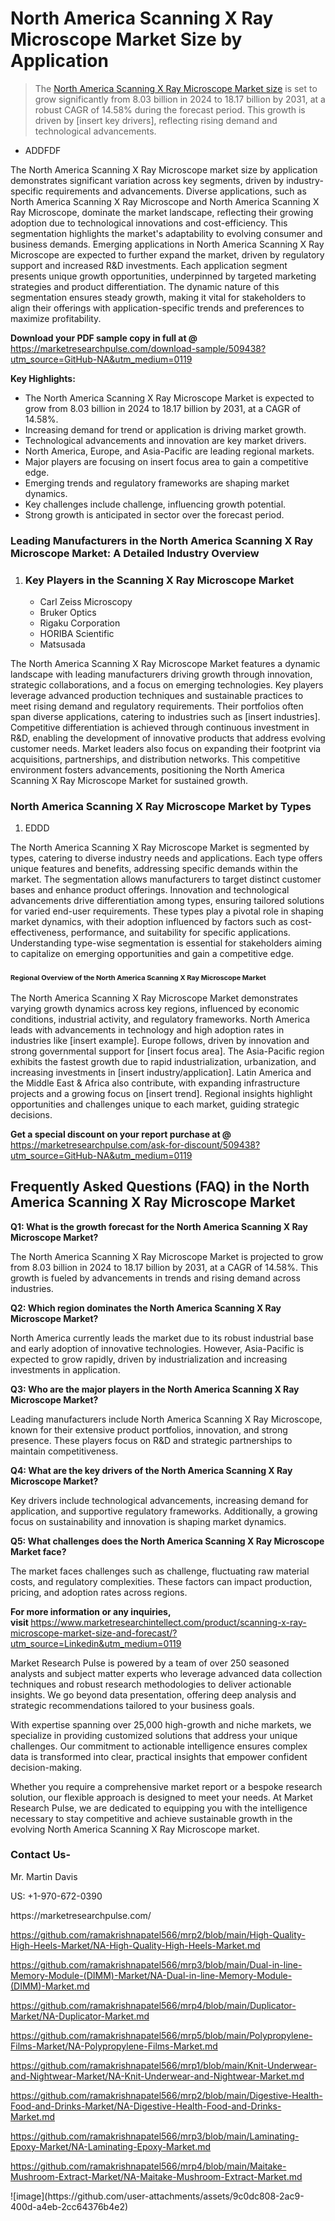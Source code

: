 <h1>North America Scanning X Ray Microscope Market&nbsp;Size by Application</h1><blockquote><p>The <a href="https://marketresearchpulse.com/download-sample/509438?utm_source=GitHub-NA&amp;utm_medium=0119">North America Scanning X Ray Microscope Market size</a> is set to grow significantly from 8.03 billion in 2024 to 18.17 billion by 2031, at a robust CAGR of 14.58% during the forecast period. This growth is driven by [insert key drivers], reflecting rising demand and technological advancements.</p></blockquote><ul><li>ADDFDF</li></ul><p>The North America Scanning X Ray Microscope market size by application demonstrates significant variation across key segments, driven by industry-specific requirements and advancements. Diverse applications, such as North America Scanning X Ray Microscope and North America Scanning X Ray Microscope, dominate the market landscape, reflecting their growing adoption due to technological innovations and cost-efficiency. This segmentation highlights the market's adaptability to evolving consumer and business demands. Emerging applications in North America Scanning X Ray Microscope are expected to further expand the market, driven by regulatory support and increased R&D investments. Each application segment presents unique growth opportunities, underpinned by targeted marketing strategies and product differentiation. The dynamic nature of this segmentation ensures steady growth, making it vital for stakeholders to align their offerings with application-specific trends and preferences to maximize profitability.</p><p><strong>Download your PDF sample copy in full at @ </strong><a href="https://marketresearchpulse.com/download-sample/509438?utm_source=GitHub-NA&amp;utm_medium=0119">https://marketresearchpulse.com/download-sample/509438?utm_source=GitHub-NA&amp;utm_medium=0119</a></p><p><strong>Key Highlights: </strong></p><ul><li>The North America Scanning X Ray Microscope Market is expected to grow from 8.03 billion in 2024 to 18.17 billion by 2031, at a CAGR of 14.58%.</li><li>Increasing demand for trend or application is driving market growth.</li><li>Technological advancements and innovation are key market drivers.</li><li>North America, Europe, and Asia-Pacific are leading regional markets.</li><li>Major players are focusing on insert focus area to gain a competitive edge.</li><li>Emerging trends and regulatory frameworks are shaping market dynamics.</li><li>Key challenges include challenge, influencing growth potential.</li><li>Strong growth is anticipated in sector over the forecast period.</li></ul><h3>Leading Manufacturers in the North America Scanning X Ray Microscope Market: A Detailed Industry Overview</h3><ol><li><h3>Key Players in the Scanning X Ray Microscope Market </h3><ul><li>Carl Zeiss Microscopy</li><li>Bruker Optics</li><li>Rigaku Corporation</li><li>HORIBA Scientific</li><li>Matsusada</li></ul></li></ol><div class="flex max-w-full flex-col flex-grow"><div class="min-h-8 text-message flex w-full flex-col items-end gap-2 whitespace-normal break-words [.text-message+&amp;]:mt-5" dir="auto" data-message-author-role="assistant" data-message-id="fd8432e4-4910-450d-b182-61b7bfb0a01f" data-message-model-slug="gpt-4o"><div class="flex w-full flex-col gap-1 empty:hidden first:pt-[3px]"><div class="markdown prose w-full break-words dark:prose-invert light"><p>The North America Scanning X Ray Microscope Market features a dynamic landscape with leading manufacturers driving growth through innovation, strategic collaborations, and a focus on emerging technologies. Key players leverage advanced production techniques and sustainable practices to meet rising demand and regulatory requirements. Their portfolios often span diverse applications, catering to industries such as [insert industries]. Competitive differentiation is achieved through continuous investment in R&amp;D, enabling the development of innovative products that address evolving customer needs. Market leaders also focus on expanding their footprint via acquisitions, partnerships, and distribution networks. This competitive environment fosters advancements, positioning the North America Scanning X Ray Microscope Market for sustained growth.</p></div></div></div></div><h3>North America Scanning X Ray Microscope Market by Types</h3><ol><li>EDDD</li></ol><div class="flex max-w-full flex-col flex-grow"><div class="min-h-8 text-message flex w-full flex-col items-end gap-2 whitespace-normal break-words [.text-message+&amp;]:mt-5" dir="auto" data-message-author-role="assistant" data-message-id="084470be-0bb7-4664-bddf-5156b4f41249" data-message-model-slug="gpt-4o-mini"><div class="flex w-full flex-col gap-1 empty:hidden first:pt-[3px]"><div class="markdown prose w-full break-words dark:prose-invert light"><p>The North America Scanning X Ray Microscope Market is segmented by types, catering to diverse industry needs and applications. Each type offers unique features and benefits, addressing specific demands within the market. The segmentation allows manufacturers to target distinct customer bases and enhance product offerings. Innovation and technological advancements drive differentiation among types, ensuring tailored solutions for varied end-user requirements. These types play a pivotal role in shaping market dynamics, with their adoption influenced by factors such as cost-effectiveness, performance, and suitability for specific applications. Understanding type-wise segmentation is essential for stakeholders aiming to capitalize on emerging opportunities and gain a competitive edge.</p></div></div></div></div><h3><span style="font-size: 11px;">Regional Overview of the North America Scanning X Ray Microscope Market</span></h3><div class="flex max-w-full flex-col flex-grow"><div class="min-h-8 text-message flex w-full flex-col items-end gap-2 whitespace-normal break-words [.text-message+&amp;]:mt-5" dir="auto" data-message-author-role="assistant" data-message-id="e9038762-ce64-4e30-91c9-9bd413514231" data-message-model-slug="gpt-4o-mini"><div class="flex w-full flex-col gap-1 empty:hidden first:pt-[3px]"><div class="markdown prose w-full break-words dark:prose-invert light"><p>The North America Scanning X Ray Microscope Market demonstrates varying growth dynamics across key regions, influenced by economic conditions, industrial activity, and regulatory frameworks. North America leads with advancements in technology and high adoption rates in industries like [insert example]. Europe follows, driven by innovation and strong governmental support for [insert focus area]. The Asia-Pacific region exhibits the fastest growth due to rapid industrialization, urbanization, and increasing investments in [insert industry/application]. Latin America and the Middle East &amp; Africa also contribute, with expanding infrastructure projects and a growing focus on [insert trend]. Regional insights highlight opportunities and challenges unique to each market, guiding strategic decisions.</p></div></div></div></div><p><strong>Get a special discount on your report purchase at @ </strong><a href="https://marketresearchpulse.com/ask-for-discount/509438?utm_source=GitHub-NA&amp;utm_medium=0119">https://marketresearchpulse.com/ask-for-discount/509438?utm_source=GitHub-NA&amp;utm_medium=0119</a></p><h2>Frequently Asked Questions (FAQ) in the North America Scanning X Ray Microscope Market</h2><p><strong>Q1: What is the growth forecast for the North America Scanning X Ray Microscope Market?</strong></p><p>The North America Scanning X Ray Microscope Market is projected to grow from 8.03 billion in 2024 to 18.17 billion by 2031, at a CAGR of 14.58%. This growth is fueled by advancements in trends and rising demand across industries.</p><p><strong>Q2: Which region dominates the North America Scanning X Ray Microscope Market?</strong></p><p>North America currently leads the market due to its robust industrial base and early adoption of innovative technologies. However, Asia-Pacific is expected to grow rapidly, driven by industrialization and increasing investments in application.</p><p><strong>Q3: Who are the major players in the North America Scanning X Ray Microscope Market?</strong></p><p>Leading manufacturers include North America Scanning X Ray Microscope, known for their extensive product portfolios, innovation, and strong presence. These players focus on R&amp;D and strategic partnerships to maintain competitiveness.</p><p><strong>Q4: What are the key drivers of the North America Scanning X Ray Microscope Market?</strong></p><p>Key drivers include technological advancements, increasing demand for application, and supportive regulatory frameworks. Additionally, a growing focus on sustainability and innovation is shaping market dynamics.</p><p><strong>Q5: What challenges does the North America Scanning X Ray Microscope Market face?</strong></p><p>The market faces challenges such as challenge, fluctuating raw material costs, and regulatory complexities. These factors can impact production, pricing, and adoption rates across regions.</p><p><strong>For more information or any inquiries, visit&nbsp;</strong><a href="https://www.marketresearchintellect.com/product/scanning-x-ray-microscope-market-size-and-forecast/?utm_source=Linkedin&utm_medium=0119">https://www.marketresearchintellect.com/product/scanning-x-ray-microscope-market-size-and-forecast/?utm_source=Linkedin&utm_medium=0119</a></p><p>Market Research Pulse is powered by a team of over 250 seasoned analysts and subject matter experts who leverage advanced data collection techniques and robust research methodologies to deliver actionable insights. We go beyond data presentation, offering deep analysis and strategic recommendations tailored to your business goals.</p><p>With expertise spanning over 25,000 high-growth and niche markets, we specialize in providing customized solutions that address your unique challenges. Our commitment to actionable intelligence ensures complex data is transformed into clear, practical insights that empower confident decision-making.</p><p>Whether you require a comprehensive market report or a bespoke research solution, our flexible approach is designed to meet your needs. At Market Research Pulse, we are dedicated to equipping you with the intelligence necessary to stay competitive and achieve sustainable growth in the evolving North America Scanning X Ray Microscope market.</p><h3><strong>Contact Us-</strong></h3><p>Mr. Martin Davis</p><p>US: +1-970-672-0390</p><p>https://marketresearchpulse.com/</p><p><a href="https://github.com/ramakrishnapatel566/mrp2/blob/main/High-Quality-High-Heels-Market/NA-High-Quality-High-Heels-Market.md">https://github.com/ramakrishnapatel566/mrp2/blob/main/High-Quality-High-Heels-Market/NA-High-Quality-High-Heels-Market.md</a></p><p><a href="https://github.com/ramakrishnapatel566/mrp3/blob/main/Dual-in-line-Memory-Module-(DIMM)-Market/NA-Dual-in-line-Memory-Module-(DIMM)-Market.md">https://github.com/ramakrishnapatel566/mrp3/blob/main/Dual-in-line-Memory-Module-(DIMM)-Market/NA-Dual-in-line-Memory-Module-(DIMM)-Market.md</a></p><p><a href="https://github.com/ramakrishnapatel566/mrp4/blob/main/Duplicator-Market/NA-Duplicator-Market.md">https://github.com/ramakrishnapatel566/mrp4/blob/main/Duplicator-Market/NA-Duplicator-Market.md</a></p><p><a href="https://github.com/ramakrishnapatel566/mrp5/blob/main/Polypropylene-Films-Market/NA-Polypropylene-Films-Market.md">https://github.com/ramakrishnapatel566/mrp5/blob/main/Polypropylene-Films-Market/NA-Polypropylene-Films-Market.md</a></p><p><a href="https://github.com/ramakrishnapatel566/mrp1/blob/main/Knit-Underwear-and-Nightwear-Market/NA-Knit-Underwear-and-Nightwear-Market.md">https://github.com/ramakrishnapatel566/mrp1/blob/main/Knit-Underwear-and-Nightwear-Market/NA-Knit-Underwear-and-Nightwear-Market.md</a></p><p><a href="https://github.com/ramakrishnapatel566/mrp2/blob/main/Digestive-Health-Food-and-Drinks-Market/NA-Digestive-Health-Food-and-Drinks-Market.md">https://github.com/ramakrishnapatel566/mrp2/blob/main/Digestive-Health-Food-and-Drinks-Market/NA-Digestive-Health-Food-and-Drinks-Market.md</a></p><p><a href="https://github.com/ramakrishnapatel566/mrp3/blob/main/Laminating-Epoxy-Market/NA-Laminating-Epoxy-Market.md">https://github.com/ramakrishnapatel566/mrp3/blob/main/Laminating-Epoxy-Market/NA-Laminating-Epoxy-Market.md</a></p><p><a href="https://github.com/ramakrishnapatel566/mrp4/blob/main/Maitake-Mushroom-Extract-Market/NA-Maitake-Mushroom-Extract-Market.md">https://github.com/ramakrishnapatel566/mrp4/blob/main/Maitake-Mushroom-Extract-Market/NA-Maitake-Mushroom-Extract-Market.md</a></p>
![image](https://github.com/user-attachments/assets/9c0dc808-2ac9-400d-a4eb-2cc64376b4e2)
